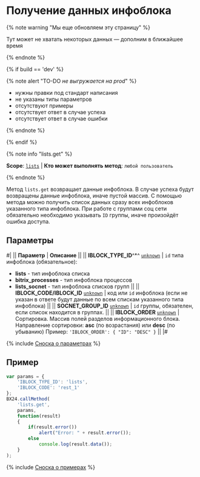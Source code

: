 # Получение данных инфоблока

{% note warning "Мы еще обновляем эту страницу" %}

Тут может не хватать некоторых данных — дополним в ближайшее время

{% endnote %}

{% if build == 'dev' %}

{% note alert "TO-DO _не выгружается на prod_" %}

- нужны правки под стандарт написания
- не указаны типы параметров
- отсутствуют примеры
- отсутствует ответ в случае успеха
- отсутствует ответ в случае ошибки

{% endnote %}

{% endif %}

{% note info "lists.get" %}

**Scope**: [`lists`](../../scopes/permissions.md) | **Кто может выполнять метод**: `любой пользователь`

{% endnote %}

Метод `lists.get` возвращает данные инфоблока. В случае успеха будут возвращены данные инфоблока, иначе пустой массив.
С помощью метода можно получить список данных сразу всех инфоблоков указанного типа инфоблока.
При работе с группами соц сети обязательно необходимо указывать `ID` группы, иначе произойдёт ошибка доступа.

## Параметры
#|
|| **Параметр** | **Описание** ||
|| **IBLOCK_TYPE_ID**^*^
[`unknown`](../../data-types.md) | `id` типа инфоблока (обязательное):
- **lists** - тип инфоблока списка
- **bitrix_processes** - тип инфоблока процессов
- **lists_socnet** - тип инфоблока списков групп ||
|| **IBLOCK_CODE/IBLOCK_ID**
[`unknown`](../../data-types.md) | код или `id` инфоблока (если не указан в ответе будут данные по всем спискам указанного типа инфоблока) ||
|| **SOCNET_GROUP_ID**
[`unknown`](../../data-types.md) | `id` группы, обязателен, если список находится в группах. ||
|| **IBLOCK_ORDER**
[`unknown`](../../data-types.md) | Сортировка. Массив полей разделов информационного блока. Направление сортировки: **asc** (по возрастания) или **desc** (по убыванию) Пример: 
`'IBLOCK_ORDER': { "ID": "DESC" }` ||
|#

{% include [Сноска о параметрах](../../../_includes/required.md) %}

## Пример

```js
var params = {
    'IBLOCK_TYPE_ID': 'lists',
    'IBLOCK_CODE': 'rest_1'
};
BX24.callMethod(
    'lists.get',
    params,
    function(result)
    {
        if(result.error())
            alert("Error: " + result.error());
        else
            console.log(result.data());
    }
);
```

{% include [Сноска о примерах](../../../_includes/examples.md) %}